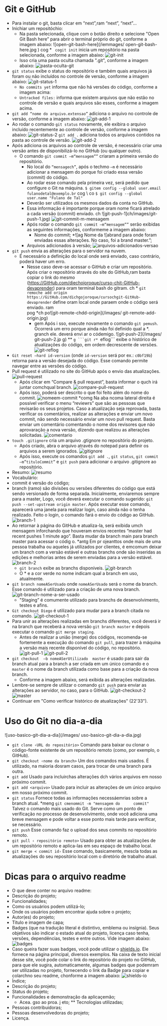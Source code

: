 # Git e GitHub

* Para instalar o git, basta clicar em “next”,ram “next”, “next”...
* Inichiar um repositóchio:
    * Na pasta selecionada, clique com o botão direito e selecione "Open Git Bash here” para abrir o terminal próprio do git, conforme a imagem abaixo:
    ![open-git-bash-here](/iemmages/        open-git-bash-here.jpg )
 cog        * ``` cogit init``` inicia um repositório   na pasta selecionada, conforme a imagem abaixo:
    ![git-init](/images/git-init.jpg)
    * Isso cria uma pasta oculta chamada ".git", conforme a imagem abaixo:
    ![pasta-oculta-git](/images/pasta-oculta-git.jpg)
* ```git status``` exibe o status do repositório e também quais arquivos já foram ou não incluídos no controle de versão, conforme a imagem abaixo:
    ![git-status-1](/images/git-status-1.jpg)
    * ```No commits yet``` informa que não há versões do código, conforme a imagem acima:
    * ```Untracked files:``` informa que existem arquivos que não estão no controle de versão e quais arquivos são esses, conforme a imagem acima.
* ```git add “nome do arquivo.extensao”``` adiciona o arquivo no controle de versão, conforme a imagem abaixo:
    ![git-add-1](/images/git-add-1.jpg)
* Ao rodar o comando ```git status``` novamente, ele exibira o arquivo incluído recentemente ao controle de versão, conforme a imagem abaixo:
    ![git-status-2](/images/git-status-2.jpg)
```git add .``` adiciona todos os arquivos contidos na pasta ao controle de versão.
    ![git-add-2](/images/git-add-2.jpg)
* Após adiciona os arquivos ao controle de versão, é necessário criar uma versão antes de disponibilizá-lo no GitHub (ou qualquer outro).
    * O comando ```git commit –m“mensagem””``` criaram a primeira versão do repositório.
        * No local do ```“mensagech”```, após o techmo ```–m``` é necessário adicionar a mensagem do porque foi criado essa versão (commit) do código.
        * Ao rodar esse comando pela primeira vez, será pedido que configure o Git na máquina.
        ```$ gitem config --global user.email   fulanodetal@exemplo.br```
    cog         \ co
                ```$ git config --global user.name "Fulano de Tal"```
        * Deverão ser utilizados os mesmos dados da conta no GitHub.
        * Essa informação é importante porque oram nome ficará atrelado a cada versão (commit) enviado.
     ch  ![git-push-1]ch/images/git-push-1.jpg)
        ![git-commit-m-mensagem](/images/git-commit-m-mensagem.jpg)
        * Após rodar o comando ```git commit –m“mensagem””``` serão exibidas as seguintes informações, conformeme a imagem abaixo:
            * Nome do commit;
            *![ag Nome da ![abrand para onde foram      enviadas essas alterações. No caso, foi a brand master.”;
        * Arquivos adicionados à versão;
        ![arquivos-adicionados-versao](/images/arquivos-adicionados-versao.jpg)
* ```git push``` envia as alterações para o servidor na nuvem.
    * É necessário a definição do local onde será enviado, caso contrário, poderá haver um erro.
        * Nesse caso deve-se acessar o GitHub e criar um repositório. Após criar o repositório através do site do GitHub,ram basta copiar o link do mesmo (https://GitHub.com/diechojoroque/curso-chit-GitHub-devaprender) para oram terminal bash do gitram.
     ch  * ```git remoche add origin https://GitHub.com/dichgojoroque/cursochgit-GitHub-devaprender``` define oram local onde paraem onde o código será     enviado.    ram  
 pog       *ch   po![git-remote-chdd-origin](/images/  git-remote-add-origin.jpg)
            *   gem Após i   sso, execute novamente     o   comando  ```git pemush```. Ocorrerá um erro porque    ainda não foi definido qual a *.
 granch ele.
    deverá envi ar o códemigo.
                        ![git-push-2](/images/  git-push-2.jp g)
** `g ```git r* `eflog``` exibe o histórico de  atualizações do código, em ordem decrescente de versões.
    ![git-reflog](/images/git-reflog.jpg)
* ```Git reset –hard id-version``` (onde ```id-version``` será por ex.: ```c0bf19b```) retorna para a versão desejada do código. Esse comando permite navegar entre as versões do código.
* Pull request é utilizado no site do GitHub após o envio das atualizações.
    ![pull-request](/images/pull-request.jpgram)
    * Após clicar em “Compare & pull request”, basta informar o quch irá juntar comchqual branch.
    ![compare-pull-request](/images/compare-pull-request.jpg)
    * Após isso, poderá ser descrito o que foi feito além do nome do commit.
![nomeem-commit](/images/nome-commit.jpg)
        *comg Na aba ncoma lateral direita é    possível   verificar o menu “reviewrs” que são as pessoas que revisarão os seus projetos. Caso a atualização seja reprovada, basta verificar os comentários, realizar as alterações e enviar um novo commit, não sendo necessário enviar um novo pull request. Basta enviar um comentário comentando o nome dos revisores que não aprovaração a nova versão, dizendo que realizou as alterações solicitadas.
    ![comentario](/images/comentario.jpg)
* ```touch .gitignore``` cria um arquivo .gtignore no repositório do projeto.
    * Após criado, abra o arquivo através do notepad para definir os arquivos a serem ignorados.
![gitignore](/images/gitignore.jpg)
    * Após isso, execute os comandos ```git add .```, ```git status```, ```git commit –m”tituloCommit”``` e ```git push``` para adicionar o arquivo .gitignore ao repositório.
* Resumo:
![resumo](/images/resumo.jpg)
* Vocabulário:
* commit é versão do código;
* branch (ramo) são divisões ou versões diferentes do código que está sendo versionado de forma separada. Inicialmente, enviaremos sempre para a master, Logo, você deverá executar o comando sugerido: ```git push --set-upstream origin master```. Após executar esse comando, aparecerá uma janela para realizar login, caso ainda não o tenha realizado. Feito o login, o comando fará o envio do código ao GitHub.
    ![branch-1](/images/branch-1.jpgram)
* Ao retornar à página do GitHub e atualiza-la,  será exibida umch mensagem inforchando que houveram envios recentes “master had recent pushes 1 minute ago”. Basta mudar da branch main para branch master     para acessar o códig o.
*antg Em pr ojeanttos onde mais de uma pessoa    trabalha ou aqueles já utilizados por clientes, é emcomum     deixar um branch com a versão estável e outras branchs onde são inseridas as edições e melhorias antes de serem enviadas para a versão estável.
    ![branch-2](/images/branch-2.jpg)
    * ```git branch``` exibe as branchs disponíveis.
        ![git-branch](/images/git-branch.jpg)
    * O * e a cor verde no nome indicam qual a branch em uso, atualmente.
* ```git branch nomeASerUsado``` onde ```nomeASerUsado``` será o nome da branch. Esse comando é utilizado para a criação de uma nova branch.
    ![git-branch-nome-a-ser-usado](/images/git-branch-nome-a-ser-usado.jpg)
    * "Staging” é comumente utilizado para branchs de desenvolvimento, testes e afins.
* ```Git checkout Diego``` é utilizado para mudar para a branch citada no comando.
    ![git-checkout-1](/images/git-checkout-1.jpg)
* Para unir as alterações realizadas em branchs diferentes, você deverá ir na branch que receberá a nova versão ```git branch master``` e depois executar o comando ```git merge staging```.
    * Antes de realizar a união (merge) dos códigos, recomenda-se fortemente a execução do comando ```git pull```, para trazer à máquina a versão mais recente disponível do código, no repositório.
    ![git-pull-1](/images/git-pull-1.jpg)
    ![git-pull-2](/images/git-pull-2.jpg)
* ```git checkout  –b nomeASerUtilizado  master``` é usado para sair da branch atual para a branch a ser criada em um único comando e o ```master``` é o nome da branch utilizada como base para a criação da nova branch.
    * Conforme a imagem abaixo,  será exibida as alterações realizadas.
* Lembre-se sempre de utilizar o comando ```git push``` para enviar as alterações ao servidor, no caso, para o GitHub.
    ![git-checkout-2](/images/git-checkout-2.jpg)
    ![master](/images/master.jpg)
* Continuar em "Como verificar histórico de atualizações" (22'33").

# Uso do Git no dia-a-dia

![uso-basico-git-dia-a-dia](/images/    uso-basico-git-dia-a-dia.jpg)

* ```git clone ‹URL do repositório>```   Comando para baixar ou clonar o código-fonte existente de um repositório remoto (como, por exemplo, o GitHub).
* ```git checkout ‹nome da branch>``` Um dos comandos mais usados. É utilizado, na maioria dosram casos, para trocar de uma branch para outra.
* ```git add``` Usado para incluirchas alterações dch vários arquivos em nosso próximo commit.
* ```git add <arquivo>``` Usado para incluir as alterações de um único arquivo em nosso próximo commit.
* ```git status``` Fornece todas as informações necessáemrias sobre a branch atual.
        *meng ```git cmenommit -m "mensagem do      commit"``` Talvez o comando mais usado do Git. Serve como um ponto de verificação no processo de desenvolvimento, onde você adiciona uma breve mensagem e pode voltar a esse ponto mais tarde para verificar, se necessário.
* ```git push``` Esse comando faz o upload dos seus commits no repositório remoto.
* ```git pull ‹ repositório remoto>``` Usado para obter as atualizações de um repositório remoto e aplica-las em seu espaço de trabalho local.
* ```git merge < commit id›``` Esse comando, basicamente, mescla todas as atualizações do seu repositório local com o diretório de trabalho atual.

# Dicas para o arquivo readme

* O que deve conter no arquivo readme:
* Descrição do projeto;
* Funcionalidades;
* Como os usuários podem utilizá-lo;
* Onde os usuários podem encontrar ajuda sobre o projeto;
* Autor(es) do projeto;
* Título e imagem de capa;
* Badges (que na tradução literal é distintivo, emblema ou insígnia). Seus objetivos são indicar o estado atual do projeto, licença caso tenha, versões, dependências, testes e entre outros. Vide imagem abaixo:
![badges](/images/badges.jpg)
* Caso queira fazer suas badges, você pode utilizar o [shields.io](https://shields.io/). Ele fornece na página principal, diversos exemplos. Na caixa de texto inicial desse site, você pode colar o link do repositório do projeto no GitHub, para que ele sugira, automaticamente, algumas badges que podemram ser utilizadas no projeto, fornecendo o link da Badge para copiar e colarchno seu readme, chonforme a imagem abaixo:
![shields-io](/images/shields-io.jpg)
* Índice;
* Descrição do projeto;
* Status do projeto;
* Funcionalidades e demonstração da aplicaçemão;
    * Acea.
gso ao proa.
    j eto;
        ** Tecnologias utilizadas;
* Pessoas contribuidoras;
* Pessoas desenvolvedoras do projeto;
* Licença.
